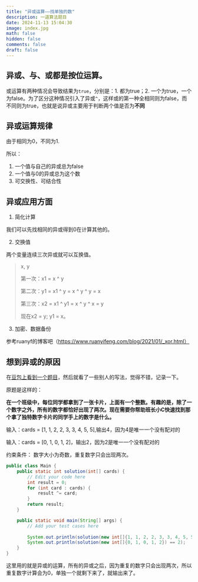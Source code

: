 ```yaml
---
title: "异或运算——找单独的数"
description: 一道算法题目
date: 2024-11-13 15:04:30
image: index.jpg
math: false
hidden: false
comments: false
draft: false
---
```


## 异或、与、或都是按位运算。

或运算有两种情况会导致结果为`true`，分别是：1. 都为true；2. 一个为true，一个为false。为了区分这种情况引入了异或`^`，这样或的第一种全相同则为false，而不同则为true，也就是说异或主要用于判断两个值是否为**不同**

## 异或运算规律

由于相同为0，不同为1.

所以：

1. 一个值与自己的异或总为false
2. 一个值与0的异或总为这个数
3. 可交换性、可结合性

## 异或应用方面

1. 简化计算

我们可以先找相同的异或得到0在计算其他的。

2. 交换值

两个变量连续三次异或就可以互换值。

> x, y
>
> 第一次：x1 = x ^ y
>
> 第二次：y1 = x1 ^ y = x ^ y ^ y = x
>
> 第三次：x2 = x1 ^ y1 = x ^ y ^ x = y
>
> 现在x2 = y; y1 = x。

3. 加密、数据备份

参考ruanyf的博客吧（https://www.ruanyifeng.com/blog/2021/01/_xor.html）

## 想到异或的原因

在[豆包上看到一个题目](https://www.marscode.cn/practice/9e08kko47ern5p?problem_id=7414004855077912620)，然后就看了一些别人的写法，觉得不错，记录一下。

原题是这样的：

**在一个班级中，每位同学都拿到了一张卡片，上面有一个整数。有趣的是，除了一个数字之外，所有的数字都恰好出现了两次。现在需要你帮助班长小C快速找到那个拿了独特数字卡片的同学手上的数字是什么。**

输入：cards = [1, 1, 2, 2, 3, 3, 4, 5, 5],输出4，因为4是唯一一个没有配对的

输入：cards = [0, 1, 0, 1, 2]，输出2，因为2是唯一一个没有配对的

约束条件： 数字大小为奇数，重复数字只会出现两次。

```java
public class Main {
    public static int solution(int[] cards) {
        // Edit your code here
        int result = 0;
        for (int card : cards) {
            result ^= card;
        }
        return result;
    }

    public static void main(String[] args) {
        // Add your test cases here
        
        System.out.println(solution(new int[]{1, 1, 2, 2, 3, 3, 4, 5, 5}) == 4);
        System.out.println(solution(new int[]{0, 1, 0, 1, 2}) == 2);
    }
}
```

这里用的就是异或的运算，所有的异或之后，因为重复的数字只会出现两次，所以重复数字计算会为0，单独一个就剩下来了，就输出来了。